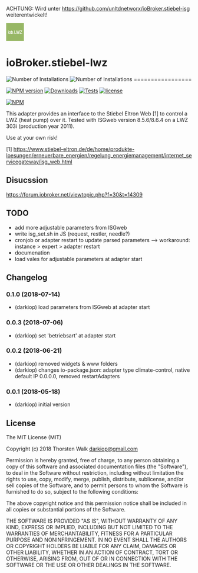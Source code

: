 ACHTUNG:
Wird unter
https://github.com/unltdnetworx/ioBroker.stiebel-isg
weiterentwickelt!



![Logo](admin/stiebel-lwz.png)
# ioBroker.stiebel-lwz
![Number of Installations](http://iobroker.live/badges/stiebel-lwz-installed.svg) ![Number of Installations](http://iobroker.live/badges/stiebel-lwz-stable.svg) =================

[![NPM version](https://img.shields.io/npm/v/iobroker.stiebel-lwz.svg)](https://www.npmjs.com/package/iobroker.stiebel-lwz)
[![Downloads](https://img.shields.io/npm/dm/iobroker.stiebel-lwz.svg)](https://www.npmjs.com/package/iobroker.stiebel-lwz)
[![Tests](https://travis-ci.org/darkiop/ioBroker.stiebel-lwz.svg?branch=master)](https://travis-ci.org/darkiop/ioBroker.stiebel-lwz)
[![license](https://img.shields.io/github/license/mashape/apistatus.svg)](https://github.com/darkiop/ioBroker.stiebel-lwz)

[![NPM](https://nodei.co/npm/iobroker.stiebel-lwz.png?downloads=true)](https://nodei.co/npm/iobroker.stiebel-lwz/)

This adapter provides an interface to the Stiebel Eltron Web [1] to control a LWZ (heat pump) over it. Tested with ISGweb version 8.5.6/8.6.4 on a LWZ 303i (production year 2011).

Use at your own risk!

[1] https://www.stiebel-eltron.de/de/home/produkte-loesungen/erneuerbare_energien/regelung_energiemanagement/internet_servicegateway/isg_web.html

## Disucssion
https://forum.iobroker.net/viewtopic.php?f=30&t=14309

## TODO
* add more adjustable parameters from ISGweb
* write isg_set.sh in JS (request, restler, needle?)
* cronjob or adapter restart to update parsed parameters --> workaround: instance > expert > adapter restart
* documenation
* load vales for adjustable parameters at adapter start

## Changelog
### 0.1.0 (2018-07-14)
- (darkiop) load parameters from ISGweb at adapter start
### 0.0.3 (2018-07-06)
- (darkiop) set 'betriebsart' at adapter start
### 0.0.2 (2018-06-21)
- (darkiop) removed widgets & www folders
- (darkiop) changes io-package.json: adapter type climate-control, native default IP 0.0.0.0, removed restartAdapters
### 0.0.1 (2018-05-18)
- (darkiop) initial version

## License
The MIT License (MIT)

Copyright (c) 2018 Thorsten Walk <darkiop@gmail.com>

Permission is hereby granted, free of charge, to any person obtaining a copy
of this software and associated documentation files (the "Software"), to deal
in the Software without restriction, including without limitation the rights
to use, copy, modify, merge, publish, distribute, sublicense, and/or sell
copies of the Software, and to permit persons to whom the Software is
furnished to do so, subject to the following conditions:

The above copyright notice and this permission notice shall be included in
all copies or substantial portions of the Software.

THE SOFTWARE IS PROVIDED "AS IS", WITHOUT WARRANTY OF ANY KIND, EXPRESS OR
IMPLIED, INCLUDING BUT NOT LIMITED TO THE WARRANTIES OF MERCHANTABILITY,
FITNESS FOR A PARTICULAR PURPOSE AND NONINFRINGEMENT. IN NO EVENT SHALL THE
AUTHORS OR COPYRIGHT HOLDERS BE LIABLE FOR ANY CLAIM, DAMAGES OR OTHER
LIABILITY, WHETHER IN AN ACTION OF CONTRACT, TORT OR OTHERWISE, ARISING FROM,
OUT OF OR IN CONNECTION WITH THE SOFTWARE OR THE USE OR OTHER DEALINGS IN
THE SOFTWARE.

